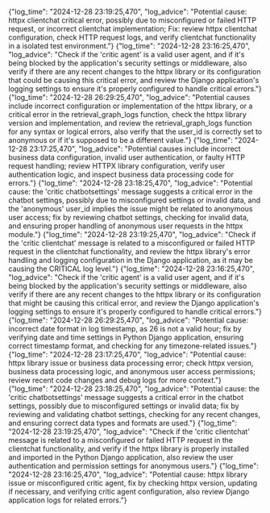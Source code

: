 {"log_time": "2024-12-28 23:19:25,470", "log_advice": "Potential cause: httpx clientchat critical error, possibly due to misconfigured or failed HTTP request, or incorrect clientchat implementation; Fix: review httpx clientchat configuration, check HTTP request logs, and verify clientchat functionality in a isolated test environment."}
{"log_time": "2024-12-28 23:16:25,470", "log_advice": "Check if the 'critic agent' is a valid user agent, and if it's being blocked by the application's security settings or middleware, also verify if there are any recent changes to the httpx library or its configuration that could be causing this critical error, and review the Django application's logging settings to ensure it's properly configured to handle critical errors."}
{"log_time": "2024-12-28 26:29:25,470", "log_advice": "Potential causes include incorrect configuration or implementation of the httpx library, or a critical error in the retrieval_graph_logs function, check the httpx library version and implementation, and review the retrieval_graph_logs function for any syntax or logical errors, also verify that the user_id is correctly set to anonymous or if it's supposed to be a different value."}
{"log_time": "2024-12-28 23:17:25,470", "log_advice": "Potential causes include incorrect business data configuration, invalid user authentication, or faulty HTTP request handling; review HTTPX library configuration, verify user authentication logic, and inspect business data processing code for errors."}
{"log_time": "2024-12-28 23:18:25,470", "log_advice": "Potential cause: the 'critic chatbotsettings' message suggests a critical error in the chatbot settings, possibly due to misconfigured settings or invalid data, and the 'anonymous' user_id implies the issue might be related to anonymous user access; fix by reviewing chatbot settings, checking for invalid data, and ensuring proper handling of anonymous user requests in the httpx module."}
{"log_time": "2024-12-28 23:19:25,470", "log_advice": "Check if the 'critic clientchat' message is related to a misconfigured or failed HTTP request in the clientchat functionality, and review the httpx library's error handling and logging configuration in the Django application, as it may be causing the CRITICAL log level."}
{"log_time": "2024-12-28 23:16:25,470", "log_advice": "Check if the 'critic agent' is a valid user agent, and if it's being blocked by the application's security settings or middleware, also verify if there are any recent changes to the httpx library or its configuration that might be causing this critical error, and review the Django application's logging settings to ensure it's properly configured to handle critical errors."}
{"log_time": "2024-12-28 26:29:25,470", "log_advice": "Potential cause: incorrect date format in log timestamp, as 26 is not a valid hour; fix by verifying date and time settings in Python Django application, ensuring correct timestamp format, and checking for any timezone-related issues."}
{"log_time": "2024-12-28 23:17:25,470", "log_advice": "Potential cause: httpx library issue or business data processing error; check httpx version, business data processing logic, and anonymous user access permissions; review recent code changes and debug logs for more context."}
{"log_time": "2024-12-28 23:18:25,470", "log_advice": "Potential cause: the 'critic chatbotsettings' message suggests a critical error in the chatbot settings, possibly due to misconfigured settings or invalid data; fix by reviewing and validating chatbot settings, checking for any recent changes, and ensuring correct data types and formats are used."}
{"log_time": "2024-12-28 23:19:25,470", "log_advice": "Check if the 'critic clientchat' message is related to a misconfigured or failed HTTP request in the clientchat functionality, and verify if the httpx library is properly installed and imported in the Python Django application, also review the user authentication and permission settings for anonymous users."}
{"log_time": "2024-12-28 23:16:25,470", "log_advice": "Potential cause: httpx library issue or misconfigured critic agent, fix by checking httpx version, updating if necessary, and verifying critic agent configuration, also review Django application logs for related errors."}
